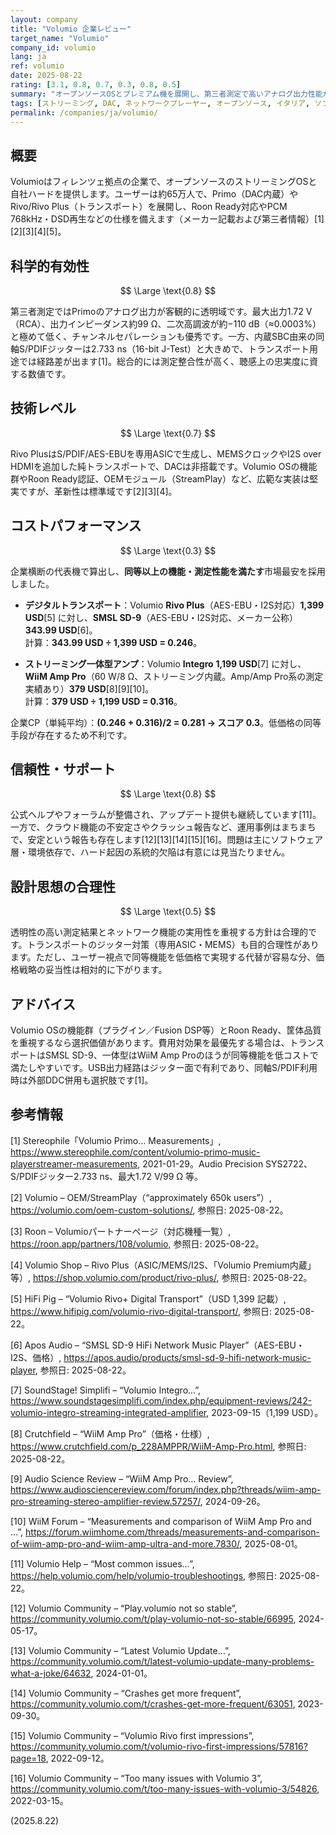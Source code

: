 ```yaml
---
layout: company
title: "Volumio 企業レビュー"
target_name: "Volumio"
company_id: volumio
lang: ja
ref: volumio
date: 2025-08-22
rating: [3.1, 0.8, 0.7, 0.3, 0.8, 0.5]
summary: "オープンソースOSとプレミアム機を展開し、第三者測定で高いアナログ出力性能が確認される一方、ソフトウェア安定性は賛否があり、同等機能の低価格製品が多いためコストパフォーマンスは弱めです。"
tags: [ストリーミング, DAC, ネットワークプレーヤー, オープンソース, イタリア, ソフトウェア]
permalink: /companies/ja/volumio/
---
```


## 概要

Volumioはフィレンツェ拠点の企業で、オープンソースのストリーミングOSと自社ハードを提供します。ユーザーは約65万人で、Primo（DAC内蔵）やRivo/Rivo Plus（トランスポート）を展開し、Roon Ready対応やPCM 768kHz・DSD再生などの仕様を備えます（メーカー記載および第三者情報）[1][2][3][4][5]。

## 科学的有効性

$$ \Large \text{0.8} $$

第三者測定ではPrimoのアナログ出力が客観的に透明域です。最大出力1.72 V（RCA）、出力インピーダンス約99 Ω、二次高調波が約−110 dB（≈0.0003%）と極めて低く、チャンネルセパレーションも優秀です。一方、内蔵SBC由来の同軸S/PDIFジッターは2.733 ns（16-bit J-Test）と大きめで、トランスポート用途では経路差が出ます[1]。総合的には測定整合性が高く、聴感上の忠実度に資する数値です。

## 技術レベル

$$ \Large \text{0.7} $$

Rivo PlusはS/PDIF/AES-EBUを専用ASICで生成し、MEMSクロックやI2S over HDMIを追加した純トランスポートで、DACは非搭載です。Volumio OSの機能群やRoon Ready認証、OEMモジュール（StreamPlay）など、広範な実装は堅実ですが、革新性は標準域です[2][3][4]。

## コストパフォーマンス

$$ \Large \text{0.3} $$

企業横断の代表機で算出し、**同等以上の機能・測定性能を満たす**市場最安を採用しました。

- **デジタルトランスポート**：Volumio **Rivo Plus**（AES-EBU・I2S対応）**1,399 USD**[5] に対し、**SMSL SD-9**（AES-EBU・I2S対応、メーカー公称）**343.99 USD**[6]。  
  計算：**343.99 USD ÷ 1,399 USD = 0.246**。

- **ストリーミング一体型アンプ**：Volumio **Integro** **1,199 USD**[7] に対し、**WiiM Amp Pro**（60 W/8 Ω、ストリーミング内蔵。Amp/Amp Pro系の測定実績あり）**379 USD**[8][9][10]。  
  計算：**379 USD ÷ 1,199 USD = 0.316**。

企業CP（単純平均）：**(0.246 + 0.316)/2 = 0.281 → スコア 0.3**。低価格の同等手段が存在するため不利です。

## 信頼性・サポート

$$ \Large \text{0.8} $$

公式ヘルプやフォーラムが整備され、アップデート提供も継続しています[11]。一方で、クラウド機能の不安定さやクラッシュ報告など、運用事例はまちまちで、安定という報告も存在します[12][13][14][15][16]。問題は主にソフトウェア層・環境依存で、ハード起因の系統的欠陥は有意には見当たりません。

## 設計思想の合理性

$$ \Large \text{0.5} $$

透明性の高い測定結果とネットワーク機能の実用性を重視する方針は合理的です。トランスポートのジッター対策（専用ASIC・MEMS）も目的合理性があります。ただし、ユーザー視点で同等機能を低価格で実現する代替が容易な分、価格戦略の妥当性は相対的に下がります。

## アドバイス

Volumio OSの機能群（プラグイン／Fusion DSP等）とRoon Ready、筐体品質を重視するなら選択価値があります。費用対効果を最優先する場合は、トランスポートはSMSL SD-9、一体型はWiiM Amp Proのほうが同等機能を低コストで満たしやすいです。USB出力経路はジッター面で有利であり、同軸S/PDIF利用時は外部DDC併用も選択肢です[1]。

## 参考情報

[1] Stereophile「Volumio Primo… Measurements」, https://www.stereophile.com/content/volumio-primo-music-playerstreamer-measurements, 2021-01-29。Audio Precision SYS2722、S/PDIFジッター2.733 ns、最大1.72 V/99 Ω 等。

[2] Volumio – OEM/StreamPlay（“approximately 650k users”）, https://volumio.com/oem-custom-solutions/, 参照日: 2025-08-22。

[3] Roon – Volumioパートナーページ（対応機種一覧）, https://roon.app/partners/108/volumio, 参照日: 2025-08-22。

[4] Volumio Shop – Rivo Plus（ASIC/MEMS/I2S、「Volumio Premium内蔵」等）, https://shop.volumio.com/product/rivo-plus/, 参照日: 2025-08-22。

[5] HiFi Pig – “Volumio Rivo+ Digital Transport”（USD 1,399 記載）, https://www.hifipig.com/volumio-rivo-digital-transport/, 参照日: 2025-08-22。

[6] Apos Audio – “SMSL SD-9 HiFi Network Music Player”（AES-EBU・I2S、価格）, https://apos.audio/products/smsl-sd-9-hifi-network-music-player, 参照日: 2025-08-22。

[7] SoundStage! Simplifi – “Volumio Integro…”, https://www.soundstagesimplifi.com/index.php/equipment-reviews/242-volumio-integro-streaming-integrated-amplifier, 2023-09-15（1,199 USD）。

[8] Crutchfield – “WiiM Amp Pro”（価格・仕様）, https://www.crutchfield.com/p_228AMPPR/WiiM-Amp-Pro.html, 参照日: 2025-08-22。

[9] Audio Science Review – “WiiM Amp Pro… Review”, https://www.audiosciencereview.com/forum/index.php?threads/wiim-amp-pro-streaming-stereo-amplifier-review.57257/, 2024-09-26。

[10] WiiM Forum – “Measurements and comparison of WiiM Amp Pro and …”, https://forum.wiimhome.com/threads/measurements-and-comparison-of-wiim-amp-pro-and-wiim-amp-ultra-and-more.7830/, 2025-08-01。

[11] Volumio Help – “Most common issues…”, https://help.volumio.com/help/volumio-troubleshootings, 参照日: 2025-08-22。

[12] Volumio Community – “Play.volumio not so stable”, https://community.volumio.com/t/play-volumio-not-so-stable/66995, 2024-05-17。

[13] Volumio Community – “Latest Volumio Update…”, https://community.volumio.com/t/latest-volumio-update-many-problems-what-a-joke/64632, 2024-01-01。

[14] Volumio Community – “Crashes get more frequent”, https://community.volumio.com/t/crashes-get-more-frequent/63051, 2023-09-30。

[15] Volumio Community – “Volumio Rivo first impressions”, https://community.volumio.com/t/volumio-rivo-first-impressions/57816?page=18, 2022-09-12。

[16] Volumio Community – “Too many issues with Volumio 3”, https://community.volumio.com/t/too-many-issues-with-volumio-3/54826, 2022-03-15。

(2025.8.22)

